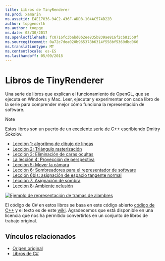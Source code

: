 ```yaml
---
title: Libros de TinyRenderer
ms.prod: xamarin
ms.assetid: E4E17836-94C2-436F-ADD8-104AC574D22B
author: topgenorth
ms.author: toopge
ms.date: 03/30/2017
ms.openlocfilehash: fc0716fc3babd0b2ee835b839ae816f2cb815b0f
ms.sourcegitcommit: 0a72c7dea020b965378b6314f558bf5360dbd066
ms.translationtype: MT
ms.contentlocale: es-ES
ms.lasthandoff: 05/09/2018
---
```

# <a name="tinyrenderer-workbooks"></a>Libros de TinyRenderer

Una serie de libros que explican el funcionamiento de OpenGL, que se ejecuta en Windows y Mac. Leer, ejecutar y experimentar con cada libro de la serie para comprender mejor cómo funciona la representación de software.

> [!NOTE]
> Estos libros son un puerto de un [excelente serie de C++](https://github.com/ssloy/tinyrenderer/wiki) escribiendo Dmitry Sokolov.

-    [Lección 1: algoritmo de dibujo de líneas](https://developer.xamarin.com/workbooks/graphics/tiny-renderer/lesson1.workbook)
-    [Lección 2: Triángulo rasterización](https://developer.xamarin.com/workbooks/graphics/tiny-renderer/lesson2.workbook)
-    [Lección 3: Eliminación de caras ocultas](https://developer.xamarin.com/workbooks/graphics/tiny-renderer/lesson3.workbook)
-    [La lección 4: Proyección de perspectiva](https://developer.xamarin.com/workbooks/graphics/tiny-renderer/lesson4.workbook)
-    [Lección 5: Mover la cámara](https://developer.xamarin.com/workbooks/graphics/tiny-renderer/lesson5.workbook)
-    [Lección 6: Sombreadores para el representador de software](https://developer.xamarin.com/workbooks/graphics/tiny-renderer/lesson6.workbook)
-    [Lección 6bis: asignación de espacio tangente normal](https://developer.xamarin.com/workbooks/graphics/tiny-renderer/lesson6bis.workbook)
-    [Lección 7: Asignación de sombra](https://developer.xamarin.com/workbooks/graphics/tiny-renderer/lesson7.workbook)
-    [Lección 8: Ambiente oclusión](https://developer.xamarin.com/workbooks/graphics/tiny-renderer/lesson8.workbook)

[![](tinyrenderer-images/tinyrenderer-sml.png "Ejemplo de representación de tramas de alambres")](tinyrenderer-images/tinyrenderer.png#lightbox)

El código de C# en estos libros se basa en este código abierto [código de C++](https://github.com/ssloy/tinyrenderer) y el texto es de este [wiki](https://github.com/ssloy/tinyrenderer/wiki/). Agradecemos que está disponible en una licencia que nos ha permitido convertirlos en un conjunto de libros de trabajo original.


## <a name="related-links"></a>Vínculos relacionados

- [Origen original](https://github.com/ssloy/tinyrenderer/blob/master/README.md)
- [Libros de C#](https://github.com/xamarin/Workbooks/tree/master/graphics/tiny-renderer)
